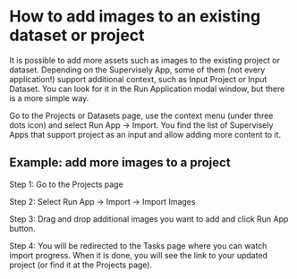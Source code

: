 # How to add images to an existing dataset or project
It is possible to add more assets such as images to the existing project or dataset. Depending on the Supervisely App, some of them (not every application!) support additional context, such as Input Project or Input Dataset. You can look for it in the Run Application modal window, but there is a more simple way.

Go to the Projects or Datasets page, use the context menu (under three dots icon) and select Run App → Import. You find the list of Supervisely Apps that support project as an input and allow adding more content to it.

## Example: add more images to a project

Step 1: Go to the Projects page

Step 2: Select Run App → Import → Import Images

Step 3: Drag and drop additional images you want to add and click Run App button.

Step 4: You will be redirected to the Tasks page where you can watch import progress. When it is done, you will see the link to your updated project (or find it at the Projects page).

